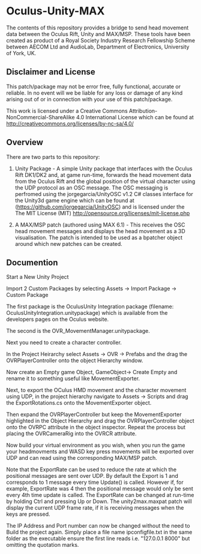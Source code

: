 Oculus-Unity-MAX
================

The contents of this repository provides a bridge to send head movement data between the Oculus Rift, Unity and MAX/MSP. These tools have been created as product of a Royal Society Industry Research Fellowship Scheme between AECOM Ltd and AudioLab, Department of Electronics, University of York, UK.   

Disclaimer and License
----------------

This patch/package may not be error free, fully functional, accurate or reliable. In no event will we be liable for any loss or damage of any kind arising out of or in connection with your use of this patch/package.

This work is licensed under a Creative Commons Attribution-NonCommercial-ShareAlike 4.0 International License which can be found at http://creativecommons.org/licenses/by-nc-sa/4.0/

Overview
----------------

There are two parts to this repository:

1) Unity Package - A simple Unity package that interfaces with the Oculus Rift DK1/DK2 and, at game run-time, forwards the head movement data from the Oculus Rift and the global position of the virtual character using the UDP protocol as an OSC message. The OSC messaging is perfromed using the jorgegarcia/UnityOSC v1.2 C# classes interface for the Unity3d game engine which can be found at (https://github.com/jorgegarcia/UnityOSC) and is licensed under the The MIT License (MIT) http://opensource.org/licenses/mit-license.php


2) A MAX/MSP patch (authored using MAX 6.1) - This receives the OSC head movement messages and displays the head movement as a 3D visualisation. The patch is intended to be used as a bpatcher object around which new patches can be created.  

Documention
----------------

Start a New Unity Project

Import 2 Custom Packages by selecting Assets -> Import Package -> Custom Package

The first package is the OculusUnity Integration package (filename: OculusUnityIntegration.unitypackage) which is available from the developers pages on the Oculus website.

The second is the OVR_MovementManager.unitypackage.

Next you need to create a character controller.

In the Project Heirarchy select Assets -> OVR -> Prefabs and the drag the OVRPlayerController onto the object Hierarchy window.

Now create an Empty game Object, GameObject-> Create Empty and rename it to something useful like MovementExporter.

Next, to export the OCulus HMD movement and the character movement using UDP, in the project hierarchy navigate to Assets -> Scripts and drag the ExportRotations.cs onto the MovementExporter object.

Then expand the OVRPlayerController but keep the MovementExporter highlighted in the Object Hierarchy and drag the OVRPlayerController object onto the OVRPC attribute in the object inspector. Repeat the process but placing the OVRCameraRig into the OVRCR attribute.

Now build your virtual environment as you wish, when you run the game your headmovments and WASD key press movements will be exported over UDP and can read using the corresponding MAX/MSP patch.

Note that the ExportRate can be used to reduce the rate at which the positional messages are sent over UDP. By default the Export is 1 and corresponds to 1 message every time Update() is called. However if, for example, ExportRate was 4 then the positional message would only be sent every 4th time update is called. The ExportRate can be changed at run-time by holding Ctrl and pressing Up or Down. The unity2max.maxpat patch will display the current UDP frame rate, if it is receiving messages when the keys are pressed.

The IP Address and Port number can now be changed without the need to Build the project again. Simply place a file name ipconfigfile.txt in the same folder as the executable ensure the first line reads i.e. "127.0.0.1 8000" but omitting the quotation marks.


